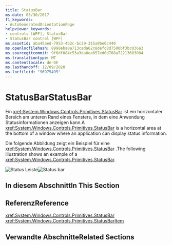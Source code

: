 ```yaml
---
title: StatusBar
ms.date: 03/30/2017
f1_keywords:
- AutoGeneratedOrientationPage
helpviewer_keywords:
- controls [WPF], StatusBar
- StatusBar control [WPF]
ms.assetid: aba45aed-7953-4b2c-bc29-315a9be6c440
ms.openlocfilehash: 8998eba8a713cada62c8defc8d7500bf3bc036a3
ms.sourcegitcommit: 9f6df084c53a3da0ea657ed0d708a72213683084
ms.translationtype: MT
ms.contentlocale: de-DE
ms.lasthandoff: 12/09/2020
ms.locfileid: "96975495"
---
```

# <a name="statusbar"></a><span data-ttu-id="3ae75-102">StatusBar</span><span class="sxs-lookup"><span data-stu-id="3ae75-102">StatusBar</span></span>
<span data-ttu-id="3ae75-103">Ein <xref:System.Windows.Controls.Primitives.StatusBar> ist ein horizontaler Bereich am unteren Rand eines Fensters, in dem eine Anwendung Statusinformationen anzeigen kann.</span><span class="sxs-lookup"><span data-stu-id="3ae75-103">A <xref:System.Windows.Controls.Primitives.StatusBar> is a horizontal area at the bottom of a window where an application can display status information.</span></span>  
  
 <span data-ttu-id="3ae75-104">Die folgende Abbildung zeigt ein Beispiel für eine <xref:System.Windows.Controls.Primitives.StatusBar> .</span><span class="sxs-lookup"><span data-stu-id="3ae75-104">The following illustration shows an example of a <xref:System.Windows.Controls.Primitives.StatusBar>.</span></span>  
  
 <span data-ttu-id="3ae75-105">![Status Leiste](./media/ss-ctl-statusbar.GIF "SS_CTL_statusbar")</span><span class="sxs-lookup"><span data-stu-id="3ae75-105">![Status bar](./media/ss-ctl-statusbar.GIF "SS_CTL_statusbar")</span></span>  
  
## <a name="in-this-section"></a><span data-ttu-id="3ae75-106">In diesem Abschnitt</span><span class="sxs-lookup"><span data-stu-id="3ae75-106">In This Section</span></span>  
  
## <a name="reference"></a><span data-ttu-id="3ae75-107">Referenz</span><span class="sxs-lookup"><span data-stu-id="3ae75-107">Reference</span></span>  
 <xref:System.Windows.Controls.Primitives.StatusBar>  
  <xref:System.Windows.Controls.Primitives.StatusBarItem>  
  
## <a name="related-sections"></a><span data-ttu-id="3ae75-108">Verwandte Abschnitte</span><span class="sxs-lookup"><span data-stu-id="3ae75-108">Related Sections</span></span>
